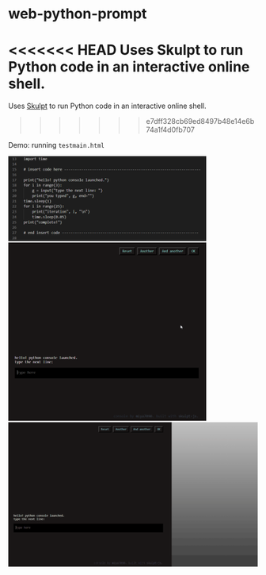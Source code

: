 # web-python-prompt

<<<<<<< HEAD
Uses Skulpt to run Python code in an interactive online shell.
=======
Uses [Skulpt](http://skulpt.org/) to run Python code in an interactive online shell.
>>>>>>> e7dff328cb69ed8497b48e14e6b74a1f4d0fb707

Demo: running `testmain.html`

<img src="/pictures/example_of_python_code.PNG" width="400">
 
<img src="/pictures/input_demo.gif" width="400">
 
<img src="/pictures/resize_demo.gif" width="611">
